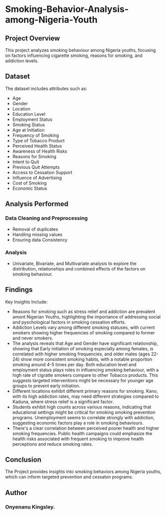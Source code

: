 # Smoking-Behavior-Analysis-among-Nigeria-Youth

## Project Overview

This project analyzes smoking behaviour among Nigeria youths, focusing on factors influencing cigarette smoking, reasons for smoking, and addiction levels.

## Dataset

The dataset includes attributes such as:
- Age
- Gender
- Location
- Education Level
- Employment Status
- Smoking Status
- Age at Initiation
- Frequency of Smoking
- Type of Tobacco Product
- Perceived Health Status
- Awareness of Health Risks
- Reasons for Smoking
- Intent to Quit
- Previous Quit Attempts
- Access to Cessation Support
- Influence of Advertising
- Cost of Smoking
- Economic Status

## Analysis Performed

### Data Cleaning and Preprocessing
- Removal of duplicates
- Handling missing values
- Ensuring data Consistency

### Analysis
- Univariate, Bivariate, and Multivariate analysis to explore the distribution, relationships and combined effects of the factors on smoking behaviour.

## Findings

Key Insights Include:
- Reasons for smoking such as stress relief and addiction are prevalent amont Nigerian Youths, highlighting the importance of addressing social and pyschological factors in smoking cessation efforts.
- Addiction Levels vary among different smoking statuses, with current smokers showing higher frequencies of smoking compared to former and never smokers.
- The analysis reveals that Age and Gender have significant relationship, showing that Early initiation of smoking especially among females, is correlated with higher smoking frequencies, and older males (ages 22-24) show more consistent smoking habits, with a notable proportion smoking around 4-5 times per day. Both education level and employment status plays roles in influencing smoking behaviour, with a high rate of cigratte smokers compare to other Tobacco products. This suggests targeted interventions might be necessary for younger age groups to prevent early initiation.
- Different locations exhibit different primary reasons for smoking. Kano, with its high addiction rates, may need different strategies compared to Kaduna, where stress relief is a significant factor.
- Students exhibit high counts across various reasons, indicating that educational settings might be critical for smoking smoking prevention programs. Unemployment seems to correlate strongly with addiction, suggesting economic factors play a role in smoking behaviours.
- There's a clear correlation between perceived poorer health and higher smoking frequencies. Public health campaigns could emphasize the health risks associated with frequent smoking to improve health perceptions and reduce smoking rates.

## Conclusion

The Project provides insights into smoking behaviors among Nigeria youths, which can inform targeted prevention and cessaton programs.

## Author
### Onyenanu Kingsley.
